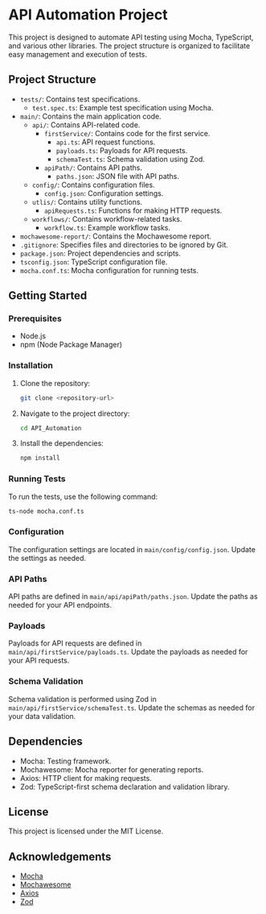 # API Automation Project

This project is designed to automate API testing using Mocha, TypeScript, and various other libraries. The project structure is organized to facilitate easy management and execution of tests.

## Project Structure

- `tests/`: Contains test specifications.
    - `test.spec.ts`: Example test specification using Mocha.
- `main/`: Contains the main application code.
    - `api/`: Contains API-related code.
        - `firstService/`: Contains code for the first service.
            - `api.ts`: API request functions.
            - `payloads.ts`: Payloads for API requests.
            - `schemaTest.ts`: Schema validation using Zod.
        - `apiPath/`: Contains API paths.
            - `paths.json`: JSON file with API paths.
    - `config/`: Contains configuration files.
        - `config.json`: Configuration settings.
    - `utlis/`: Contains utility functions.
        - `apiRequests.ts`: Functions for making HTTP requests.
    - `workflows/`: Contains workflow-related tasks.
        - `workflow.ts`: Example workflow tasks.
- `mochawesome-report/`: Contains the Mochawesome report.
- `.gitignore`: Specifies files and directories to be ignored by Git.
- `package.json`: Project dependencies and scripts.
- `tsconfig.json`: TypeScript configuration file.
- `mocha.conf.ts`: Mocha configuration for running tests.

## Getting Started

### Prerequisites

- Node.js
- npm (Node Package Manager)

### Installation

1. Clone the repository:
     ```sh
     git clone <repository-url>
     ```
2. Navigate to the project directory:
     ```sh
     cd API_Automation
     ```
3. Install the dependencies:
     ```sh
     npm install
     ```

### Running Tests

To run the tests, use the following command:
```sh
ts-node mocha.conf.ts
```

### Configuration

The configuration settings are located in `main/config/config.json`. Update the settings as needed.

### API Paths

API paths are defined in `main/api/apiPath/paths.json`. Update the paths as needed for your API endpoints.

### Payloads

Payloads for API requests are defined in `main/api/firstService/payloads.ts`. Update the payloads as needed for your API requests.

### Schema Validation

Schema validation is performed using Zod in `main/api/firstService/schemaTest.ts`. Update the schemas as needed for your data validation.

## Dependencies

- Mocha: Testing framework.
- Mochawesome: Mocha reporter for generating reports.
- Axios: HTTP client for making requests.
- Zod: TypeScript-first schema declaration and validation library.

## License

This project is licensed under the MIT License.

## Acknowledgements

- [Mocha](https://mochajs.org/)
- [Mochawesome](https://www.npmjs.com/package/mochawesome)
- [Axios](https://axios-http.com/)
- [Zod](https://zod.dev/)

